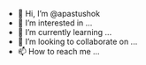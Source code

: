 - 👋 Hi, I’m @apastushok
- 👀 I’m interested in ...
- 🌱 I’m currently learning ...
- 💞️ I’m looking to collaborate on ...
- 📫 How to reach me ...

<!---
apastushok/apastushok is a ✨ special ✨ repository because its `README.md` (this file) appears on your GitHub profile.
You can click the Preview link to take a look at your changes.
--->

